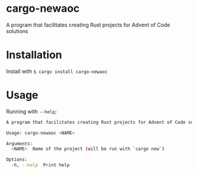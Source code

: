 # cargo-newaoc

A program that facilitates creating Rust projects for Advent of Code solutions

# Installation

Install with `$ cargo install cargo-newaoc`

# Usage

Running with `--help`;

```sh
A program that facilitates creating Rust projects for Advent of Code solutions

Usage: cargo-newaoc <NAME>

Arguments:
  <NAME>  Name of the project (will be run with `cargo new`)

Options:
  -h, --help  Print help
```
